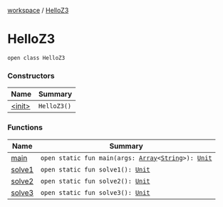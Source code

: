 [workspace](../index.md) / [HelloZ3](./index.md)

# HelloZ3

`open class HelloZ3`

### Constructors

| Name | Summary |
|---|---|
| [&lt;init&gt;](-init-.md) | `HelloZ3()` |

### Functions

| Name | Summary |
|---|---|
| [main](main.md) | `open static fun main(args: `[`Array`](https://kotlinlang.org/api/latest/jvm/stdlib/kotlin/-array/index.html)`<`[`String`](https://kotlinlang.org/api/latest/jvm/stdlib/kotlin/-string/index.html)`>): `[`Unit`](https://kotlinlang.org/api/latest/jvm/stdlib/kotlin/-unit/index.html) |
| [solve1](solve1.md) | `open static fun solve1(): `[`Unit`](https://kotlinlang.org/api/latest/jvm/stdlib/kotlin/-unit/index.html) |
| [solve2](solve2.md) | `open static fun solve2(): `[`Unit`](https://kotlinlang.org/api/latest/jvm/stdlib/kotlin/-unit/index.html) |
| [solve3](solve3.md) | `open static fun solve3(): `[`Unit`](https://kotlinlang.org/api/latest/jvm/stdlib/kotlin/-unit/index.html) |
